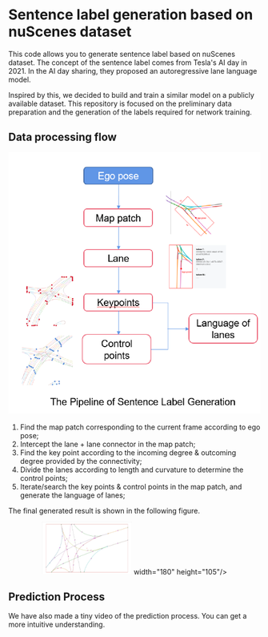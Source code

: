 # Sentence label generation based on nuScenes dataset

This code allows you to generate sentence label based on nuScenes dataset. The concept of the sentence label comes from Tesla's AI day in 2021. In the AI day sharing, they proposed an autoregressive lane language model.

Inspired by this, we decided to build and train a similar model on a publicly available dataset. This repository is focused on the preliminary data preparation and the generation of the labels required for network training.

## Data processing flow
![image](https://github.com/oneline-wsq/nuscenes/blob/master/the%20pipeline%20of%20scentence%20label%20generation.png)

1. Find the map patch corresponding to the current frame according to ego pose;
2. Intercept the lane + lane connector in the map patch;
3. Find the key point according to the incoming degree & outcoming degree provided by the connectivity;
4. Divide the lanes according to length and curvature to determine the control points;
5. Iterate/search the key points & control points in the map patch, and generate the language of lanes;

The final generated result is shown in the following figure.

<div align=center>
<img src="https://github.com/oneline-wsq/nuscenes/blob/master/visible%20data/0.jpg?raw=true" width="180" height="105"> width="180" height="105"/>
</div>



## Prediction Process

We have also made a tiny video of the prediction process. You can get a more intuitive understanding.

